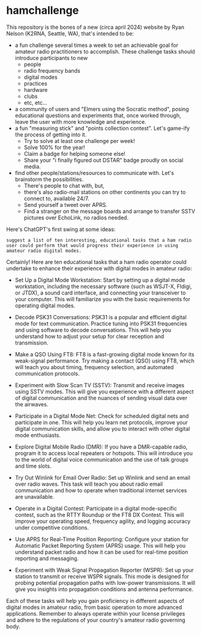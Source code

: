 # hamchallenge

This repository is the bones of a new (circa april 2024) website by Ryan Nelson (K2RNA, Seattle, WA), that's intended to be:

* a fun challenge several times a week to set an achievable goal for amateur radio practitioners to accomplish.  These challenge tasks should introduce participants to new 
    * people
    * radio frequency bands
    * digital modes
    * practices
    * hardware
    * clubs
    * etc, etc...
* a community of users and "Elmers using the Socratic method", posing educational questions and experiments that, once worked through, leave the user with more knowledge and experience.  
* a fun "measuring stick" and "points collection contest".  Let's game-ify the process of getting into it.  
    * Try to solve at least one challenge per week!
    * Solve 100% for the year!  
    * Claim a badge for helping someone else!
    * Share your "i finally figured out DSTAR" badge proudly on social media.
* find other people/stations/resources to communicate with. Let's brainstorm the possibilities.
    * There's people to chat with, but, 
    * there's also radio-mail stations on other continents you can try to connect to, available 24/7.
    * Send yourself a tweet over APRS.  
    * Find a stranger on the message boards and arrange to transfer SSTV pictures over EchoLink, no radios needed.  


Here's ChatGPT's first swing at some ideas:

```suggest a list of ten interesting, educational tasks that a ham radio user could perform that would progress their experience in using amateur radio digital modes.```

Certainly! Here are ten educational tasks that a ham radio operator could undertake to enhance their experience with digital modes in amateur radio:
- Set Up a Digital Mode Workstation: Start by setting up a digital mode workstation, including the necessary software (such as WSJT-X, Fldigi, or JTDX), a sound card interface, and connecting your transceiver to your computer. This will familiarize you with the basic requirements for operating digital modes.

- Decode PSK31 Conversations: PSK31 is a popular and efficient digital mode for text communication. Practice tuning into PSK31 frequencies and using software to decode conversations. This will help you understand how to adjust your setup for clear reception and transmission.

- Make a QSO Using FT8: FT8 is a fast-growing digital mode known for its weak-signal performance. Try making a contact (QSO) using FT8, which will teach you about timing, frequency selection, and automated communication protocols.

- Experiment with Slow Scan TV (SSTV): Transmit and receive images using SSTV modes. This will give you experience with a different aspect of digital communication and the nuances of sending visual data over the airwaves.

- Participate in a Digital Mode Net: Check for scheduled digital nets and participate in one. This will help you learn net protocols, improve your digital communication skills, and allow you to interact with other digital mode enthusiasts.

- Explore Digital Mobile Radio (DMR): If you have a DMR-capable radio, program it to access local repeaters or hotspots. This will introduce you to the world of digital voice communication and the use of talk groups and time slots.

- Try Out Winlink for Email Over Radio: Set up Winlink and send an email over radio waves. This task will teach you about radio email communication and how to operate when traditional internet services are unavailable.

- Operate in a Digital Contest: Participate in a digital mode-specific contest, such as the RTTY Roundup or the FT8 DX Contest. This will improve your operating speed, frequency agility, and logging accuracy under competitive conditions.

- Use APRS for Real-Time Position Reporting: Configure your station for Automatic Packet Reporting System (APRS) usage. This will help you understand packet radio and how it can be used for real-time position reporting and messaging.

- Experiment with Weak Signal Propagation Reporter (WSPR): Set up your station to transmit or receive WSPR signals. This mode is designed for probing potential propagation paths with low-power transmissions. It will give you insights into propagation conditions and antenna performance.

Each of these tasks will help you gain proficiency in different aspects of digital modes in amateur radio, from basic operation to more advanced applications. Remember to always operate within your license privileges and adhere to the regulations of your country's amateur radio governing body.
